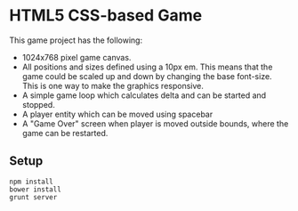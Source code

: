 # HTML5 CSS-based Game

This game project has the following:

* 1024x768 pixel game canvas.
* All positions and sizes defined using a 10px em. This means that the game could be scaled up and down by changing the base font-size. This is one way to make the graphics responsive.
* A simple game loop which calculates delta and can be started and stopped.
* A player entity which can be moved using spacebar
* A "Game Over" screen when player is moved outside bounds, where the game can be restarted.

## Setup

```
npm install
bower install
grunt server
```
